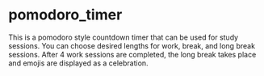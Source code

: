 # pomodoro_timer
This is a pomodoro style countdown timer that can be used for study sessions. You can choose desired lengths for work, break, and long break sessions. After 4 work sessions are completed, the long break takes place and emojis are displayed as a celebration. 
